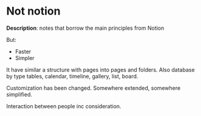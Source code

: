 # Not notion
**Description**: notes that borrow the main principles from Notion

But:
- Faster
- Simpler

It have similar a structure with pages into pages and folders. Also database by type tables, calendar, timeline, gallery, list, board. 

Customization has been changed. Somewhere extended, somewhere simplified.

Interaction between people inc consideration.
